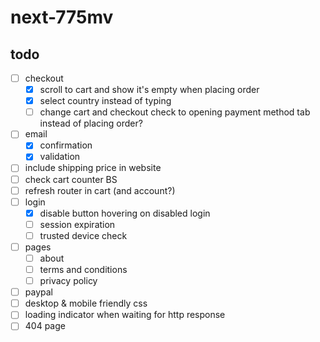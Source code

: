 # next-775mv

## todo

- [ ] checkout
  - [x] scroll to cart and show it's empty when placing order
  - [x] select country instead of typing
  - [ ] change cart and checkout check to opening payment method tab instead of placing order?
- [ ] email
  - [x] confirmation
  - [x] validation
- [ ] include shipping price in website
- [ ] check cart counter BS
- [ ] refresh router in cart (and account?)
- [ ] login
  - [x] disable button hovering on disabled login
  - [ ] session expiration
  - [ ] trusted device check
- [ ] pages
  - [ ] about
  - [ ] terms and conditions
  - [ ] privacy policy
- [ ] paypal
- [ ] desktop & mobile friendly css
- [ ] loading indicator when waiting for http response
- [ ] 404 page